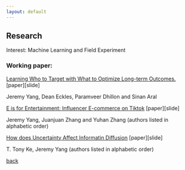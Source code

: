 ```yaml
---
layout: default
---
```


## Research

Interest: Machine Learning and Field Experiment

### Working paper:

<ins>Learning Who to Target with What to Optimize Long-term Outcomes.</ins> [paper][slide]

Jeremy Yang, Dean Eckles, Paramveer Dhillon and Sinan Aral

<ins>E is for Entertainment: Influencer E-commerce on Tiktok</ins> [paper][slide]

Jeremy Yang, Juanjuan Zhang and Yuhan Zhang (authors listed in alphabetic order)

<ins>How does Uncertainty Affect Informatin Diffusion</ins> [paper][slide]

T. Tony Ke, Jeremy Yang (authors listed in alphabetic order)


[back](./)
